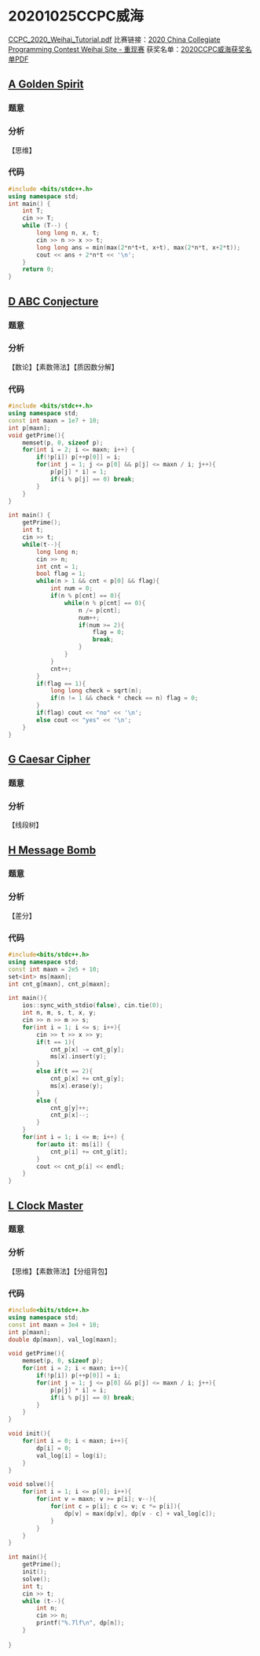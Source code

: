 # 20201025CCPC威海
[CCPC_2020_Weihai_Tutorial.pdf](_v_attachments/20201026224854316_32646/CCPC_2020_Weihai_Tutorial.pdf)
比赛链接：[2020 China Collegiate Programming Contest Weihai Site - 重现赛](https://pintia.cn/problem-sets/1320264931452243968)
获奖名单：[2020CCPC威海获奖名单PDF](_v_attachments/20201026224854316_32646/2020CCPC威海获奖名单.pdf)
## [A Golden Spirit](https://pintia.cn/problem-sets/1320264931452243968/problems/1320265081436360704)
### 题意


### 分析
【思维】

### 代码

```cpp
#include <bits/stdc++.h>
using namespace std;
int main() {
    int T;
    cin >> T;
    while (T--) {
        long long n, x, t;
        cin >> n >> x >> t;
        long long ans = min(max(2*n*t+t, x+t), max(2*n*t, x+2*t));
        cout << ans + 2*n*t << '\n';
    }
    return 0;
}

```

## [D ABC Conjecture](https://pintia.cn/problem-sets/1320264931452243968/problems/1320265081436360707)
### 题意

### 分析
【数论】【素数筛法】【质因数分解】

### 代码

```cpp
#include <bits/stdc++.h>
using namespace std;
const int maxn = 1e7 + 10;
int p[maxn];
void getPrime(){
    memset(p, 0, sizeof p);
    for(int i = 2; i <= maxn; i++) {
        if(!p[i]) p[++p[0]] = i;
        for(int j = 1; j <= p[0] && p[j] <= maxn / i; j++){
            p[p[j] * i] = 1;
            if(i % p[j] == 0) break;
        }
    }
}

int main() {
    getPrime();
    int t;
    cin >> t;
    while(t--){
        long long n;
        cin >> n;
        int cnt = 1;
        bool flag = 1;
        while(n > 1 && cnt < p[0] && flag){
            int num = 0;
            if(n % p[cnt] == 0){
                while(n % p[cnt] == 0){
                    n /= p[cnt];
                    num++;
                    if(num >= 2){
                        flag = 0;
                        break;
                    }
                }
            }
            cnt++;
        }
        if(flag == 1){
            long long check = sqrt(n);
            if(n != 1 && check * check == n) flag = 0;
        }
        if(flag) cout << "no" << '\n';
        else cout << "yes" << '\n';
    }
}

```

## [G Caesar Cipher](https://pintia.cn/problem-sets/1320264931452243968/problems/1320265081436360708)

### 题意

### 分析
【线段树】


## [H Message Bomb](https://pintia.cn/problem-sets/1320264931452243968/problems/1320265081436360711)
### 题意

### 分析
【差分】

### 代码

```cpp
#include<bits/stdc++.h>
using namespace std;
const int maxn = 2e5 + 10;
set<int> ms[maxn];
int cnt_g[maxn], cnt_p[maxn];

int main(){
    ios::sync_with_stdio(false), cin.tie(0);
    int n, m, s, t, x, y;
    cin >> n >> m >> s;
    for(int i = 1; i <= s; i++){
        cin >> t >> x >> y;
        if(t == 1){
            cnt_p[x] -= cnt_g[y];
            ms[x].insert(y);
        }
        else if(t == 2){
            cnt_p[x] += cnt_g[y];
            ms[x].erase(y);   
        }
        else {
            cnt_g[y]++;
            cnt_p[x]--;
        }
    }
    for(int i = 1; i <= m; i++) {
        for(auto it: ms[i]) {
            cnt_p[i] += cnt_g[it];
        }
        cout << cnt_p[i] << endl;
    }
}   
```

## [L Clock Master](https://pintia.cn/problem-sets/1320264931452243968/problems/1320265081436360715)
### 题意

### 分析
【思维】【素数筛法】【分组背包】

### 代码

```cpp
#include<bits/stdc++.h>
using namespace std;
const int maxn = 3e4 + 10;
int p[maxn];
double dp[maxn], val_log[maxn];

void getPrime(){
    memset(p, 0, sizeof p);
    for(int i = 2; i < maxn; i++){
        if(!p[i]) p[++p[0]] = i;
        for(int j = 1; j <= p[0] && p[j] <= maxn / i; j++){
            p[p[j] * i] = i;
            if(i % p[j] == 0) break;
        }
    }
}

void init(){
    for(int i = 0; i < maxn; i++){
        dp[i] = 0;
        val_log[i] = log(i);
    }
}

void solve(){
    for(int i = 1; i <= p[0]; i++){
        for(int v = maxn; v >= p[i]; v--){
            for(int c = p[i]; c <= v; c *= p[i]){
                dp[v] = max(dp[v], dp[v - c] + val_log[c]);
            }
        }
    }
}

int main(){
    getPrime();
    init();
    solve();
    int t;
    cin >> t;
    while (t--){
        int n;
        cin >> n;
        printf("%.7lf\n", dp[n]);
    }
    
}
```
